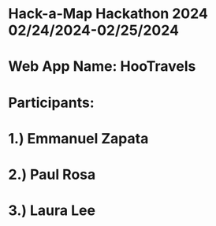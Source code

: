 

# Hack-a-Map Hackathon 2024 02/24/2024-02/25/2024

# Web App Name: HooTravels


# Participants:  
# 1.) Emmanuel Zapata 
# 2.) Paul Rosa 
# 3.) Laura Lee 

